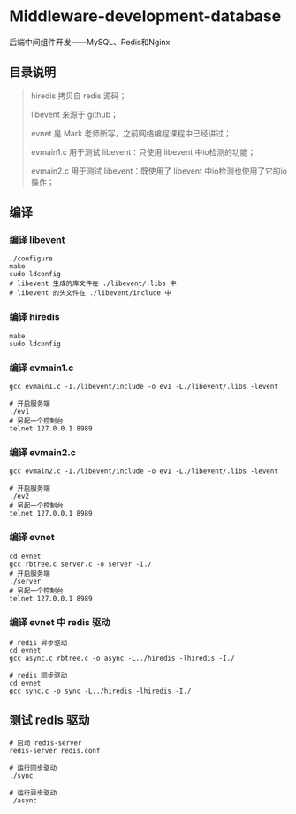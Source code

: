 # Middleware-development-database
后端中间组件开发——MySQL、Redis和Nginx


## 目录说明

>   hiredis 拷贝自 redis 源码；
>
>   libevent 来源于 github；
>
>   evnet 是 Mark 老师所写，之前网络编程课程中已经讲过；
>
>   evmain1.c 用于测试 libevent：只使用 libevent 中io检测的功能；
>
>   evmain2.c 用于测试 libevent：既使用了 libevent 中io检测也使用了它的io操作；

## 编译

### 编译 libevent

```shell
./configure
make
sudo ldconfig
# libevent 生成的库文件在 ./libevent/.libs 中
# libevent 的头文件在 ./libevent/include 中
```

### 编译 hiredis

```shell
make
sudo ldconfig
```

### 编译 evmain1.c

```shell
gcc evmain1.c -I./libevent/include -o ev1 -L./libevent/.libs -levent

# 开启服务端
./ev1
# 另起一个控制台
telnet 127.0.0.1 8989
```

### 编译 evmain2.c

```shell
gcc evmain2.c -I./libevent/include -o ev1 -L./libevent/.libs -levent

# 开启服务端
./ev2
# 另起一个控制台
telnet 127.0.0.1 8989
```

### 编译 evnet

```shell
cd evnet
gcc rbtree.c server.c -o server -I./
# 开启服务端
./server
# 另起一个控制台
telnet 127.0.0.1 8989
```

### 编译 evnet 中 redis 驱动

```shell
# redis 异步驱动
cd evnet
gcc async.c rbtree.c -o async -L../hiredis -lhiredis -I./

# redis 同步驱动
cd evnet
gcc sync.c -o sync -L../hiredis -lhiredis -I./
```

## 测试 redis 驱动

```shell
# 启动 redis-server
redis-server redis.conf

# 运行同步驱动
./sync

# 运行异步驱动
./async
```

